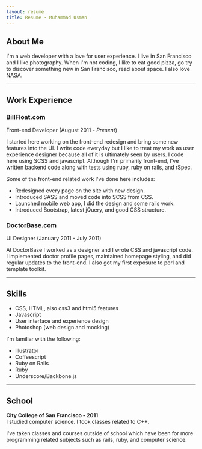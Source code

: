 ```yaml
---
layout: resume
title: Resume - Muhammad Usman
---
```


<div class="section">

<h2> About Me </h2>
  <p>
    I'm a web developer with a love for user experience. I live in San
    Francisco and I like photography. When I'm not coding, I like to eat
    good pizza, go try to discover something new in San Francisco, read
    about space. I also love NASA.
  </p>
</div>
<hr/>
<div class="section">

<h2> Work Experience </h2>


<h3>BillFloat.com</h3>
<div class="job_subtitle">
  <span class="position_there">
  Front-end Developer
  </span>
  <span class="time_there">
    (August 2011 - <em>Present</em>)
  </span>
</div>
<p>
  I started here working on the front-end redesign and bring some new
  features into the UI. I write code everyday but I like to treat my work
  as user experience designer because all of it is ultimately seen by
  users. I code here using SCSS and javascript.
  Although I'm primarily front-end, I've written backend code along with
  tests using ruby, ruby on rails, and rSpec.
</p>
<p>
Some of the front-end related work I've done here includes:
<ul>
  <li>Redesigned every page on the site with new design.</li>
  <li>Introduced SASS and moved code into SCSS from CSS.</li>
  <li>Launched mobile web app, I did the design and some rails
work.</li>
  <li>Introduced Bootstrap, latest jQuery, and good CSS structure.</li>
</ul>

</p>

<h3>DoctorBase.com</h3>
<div class="job_subtitle">
<span class="position_there">
  UI Designer
</span>
<span class="time_there">
  (January 2011 - July 2011)
</span>
</div>
  <p>
    At DoctorBase I worked as a designer and I wrote CSS and javascript
code. I implemented doctor profile pages, maintained homepage styling,
and did regular updates to the front-end. I also got my first exposure
to perl and template toolkit.
  </p>
</div>

<hr/>
<div class="section">
<h2> Skills </h2>
  <p>
    <ul>
      <li>CSS, HTML, also css3 and html5 features</li>
      <li>Javascript</li>
<li>User interface and experience design</li>
<li>Photoshop (web design and mocking)</li>
    </ul>
<div class="minor">
  I'm familiar with the following:
  <ul>
    <li>Illustrator</li>
    <li>Coffeescript</li>
    <li>Ruby on Rails</li>
    <li>Ruby</li>
    <li>Underscore/Backbone.js</li>
  </ul>
</div>
  </p>
</div>

<hr/>
<div class="section">
<h2> School </h2>
<p>
  <strong>City College of San Francisco  - 2011</strong><br/>
  I studied computer science. I took classes related to C++.
</p>
<p>
  I've taken classes and courses outside of school which have been for
more programming related subjects such as rails, ruby, and computer science. 
</p>
</div>
